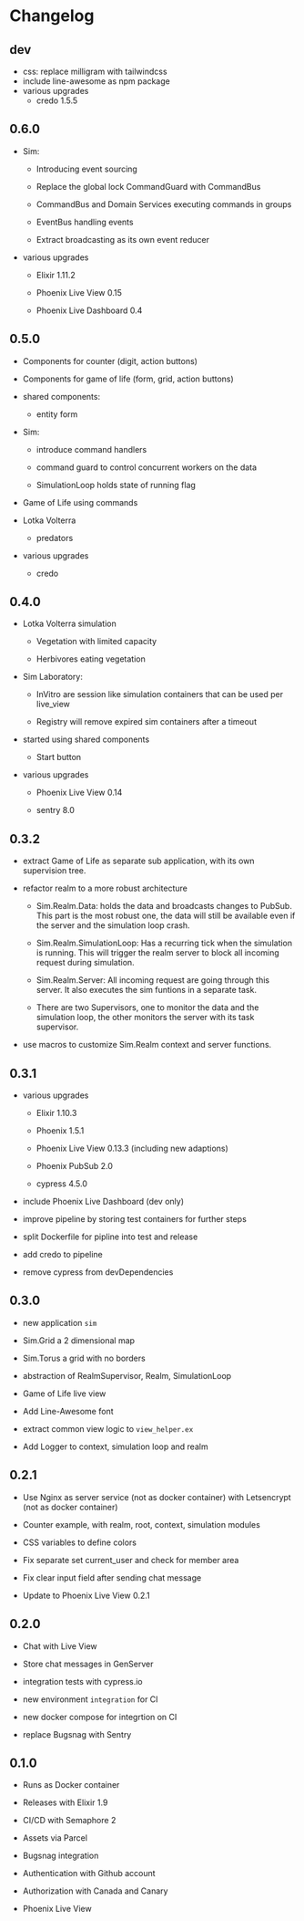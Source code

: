# Changelog

## dev

- css: replace milligram with tailwindcss
- include line-awesome as npm package
- various upgrades
  - credo 1.5.5

## 0.6.0

- Sim:

  - Introducing event sourcing

  - Replace the global lock CommandGuard with CommandBus

  - CommandBus and Domain Services executing commands in groups

  - EventBus handling events

  - Extract broadcasting as its own event reducer

- various upgrades

  - Elixir 1.11.2

  - Phoenix Live View 0.15

  - Phoenix Live Dashboard 0.4

## 0.5.0

- Components for counter (digit, action buttons)

- Components for game of life (form, grid, action buttons)

- shared components:

  - entity form

- Sim:

  - introduce command handlers

  - command guard to control concurrent workers on the data

  - SimulationLoop holds state of running flag

- Game of Life using commands

- Lotka Volterra

  - predators

- various upgrades

  - credo

## 0.4.0

- Lotka Volterra simulation

  - Vegetation with limited capacity

  - Herbivores eating vegetation

- Sim Laboratory:

  - InVitro are session like simulation containers that can be used per live_view

  - Registry will remove expired sim containers after a timeout

- started using shared components

  - Start button

- various upgrades

  - Phoenix Live View 0.14

  - sentry 8.0

## 0.3.2

- extract Game of Life as separate sub application, with its own supervision tree.

- refactor realm to a more robust architecture

  - Sim.Realm.Data: holds the data and broadcasts changes to PubSub. This part is the most robust one, the data will still be available even if the server and the simulation loop crash.

  - Sim.Realm.SimulationLoop: Has a recurring tick when the simulation is running. This will trigger the realm server to block all incoming request during simulation.

  - Sim.Realm.Server: All incoming request are going through this server. It also executes the sim funtions in a separate task.

  - There are two Supervisors, one to monitor the data and the simulation loop, the other monitors the server with its task supervisor.

- use macros to customize Sim.Realm context and server functions.

## 0.3.1

- various upgrades

  - Elixir 1.10.3

  - Phoenix 1.5.1

  - Phoenix Live View 0.13.3 (including new adaptions)

  - Phoenix PubSub 2.0

  - cypress 4.5.0

- include Phoenix Live Dashboard (dev only)

- improve pipeline by storing test containers for further steps

- split Dockerfile for pipline into test and release

- add credo to pipeline

- remove cypress from devDependencies

## 0.3.0

- new application `sim`

- Sim.Grid a 2 dimensional map

- Sim.Torus a grid with no borders

- abstraction of RealmSupervisor, Realm, SimulationLoop

- Game of Life live view

- Add Line-Awesome font

- extract common view logic to `view_helper.ex`

- Add Logger to context, simulation loop and realm

## 0.2.1

- Use Nginx as server service (not as docker container)
  with Letsencrypt (not as docker container)

- Counter example, with realm, root, context, simulation modules

- CSS variables to define colors

- Fix separate set current_user and check for member area

- Fix clear input field after sending chat message

- Update to Phoenix Live View 0.2.1

## 0.2.0

- Chat with Live View

- Store chat messages in GenServer

- integration tests with cypress.io

- new environment `integration` for CI

- new docker compose for integrtion on CI

- replace Bugsnag with Sentry

## 0.1.0

- Runs as Docker container

- Releases with Elixir 1.9

- CI/CD with Semaphore 2

- Assets via Parcel

- Bugsnag integration

- Authentication with Github account

- Authorization with Canada and Canary

- Phoenix Live View
